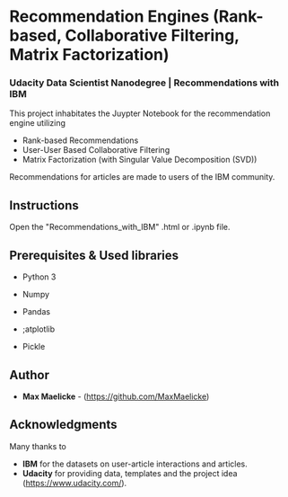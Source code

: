 # Recommendation Engines (Rank-based, Collaborative Filtering, Matrix Factorization)
### Udacity Data Scientist Nanodegree | Recommendations with IBM

This project inhabitates the Juypter Notebook for the recommendation engine utilizing
* Rank-based Recommendations
* User-User Based Collaborative Filtering
* Matrix Factorization (with Singular Value Decomposition (SVD))

Recommendations for articles are made to users of the IBM community.  

## Instructions

Open the "Recommendations_with_IBM" .html or .ipynb file.


## Prerequisites & Used libraries

* Python 3

* Numpy
* Pandas
* ;atplotlib

* Pickle


## Author

* **Max Maelicke** - (https://github.com/MaxMaelicke)


## Acknowledgments

Many thanks to
* **IBM** for the datasets on user-article interactions and articles.
* **Udacity** for providing data, templates and the project idea (https://www.udacity.com/).
